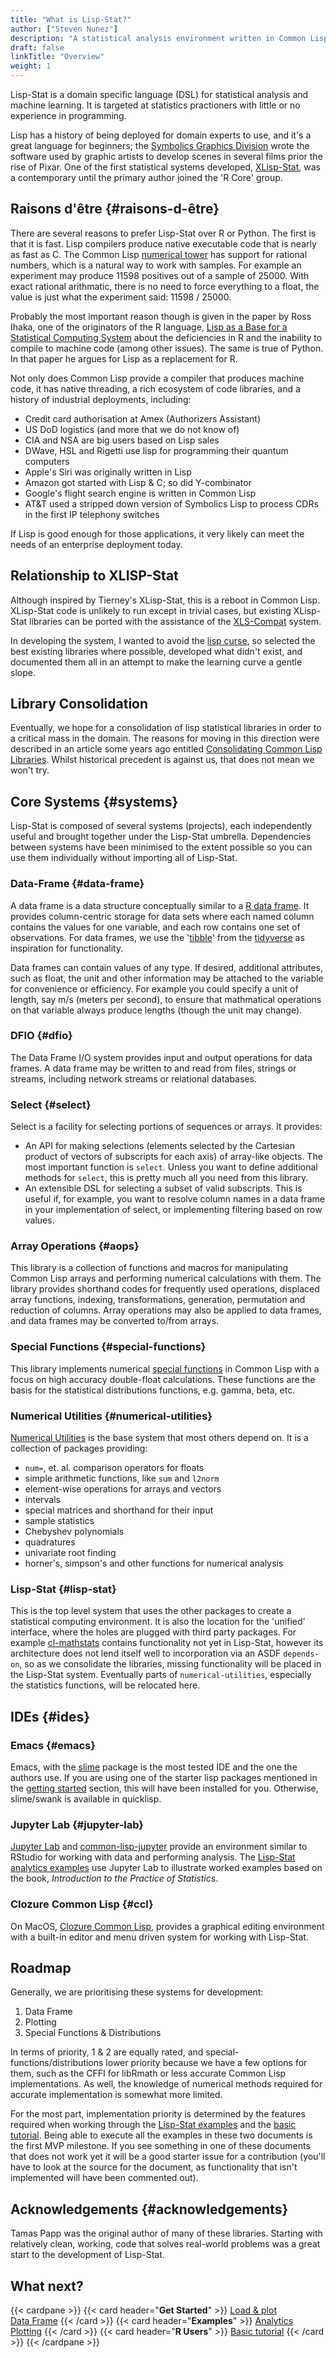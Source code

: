 ```yaml
---
title: "What is Lisp-Stat?"
author: ["Steven Nunez"]
description: "A statistical analysis environment written in Common Lisp"
draft: false
linkTitle: "Overview"
weight: 1
---
```


Lisp-Stat is a domain specific language (DSL) for statistical analysis
and machine learning.  It is targeted at statistics practioners with
little or no experience in programming.

Lisp has a history of being deployed for domain experts to use, and
it's a great language for beginners; the [Symbolics Graphics
Division](https://en.wikipedia.org/wiki/Symbolics#Symbolics_Graphics_Division)
wrote the software used by graphic artists to develop scenes in
several films prior the rise of Pixar. One of the first statistical
systems developed,
[XLisp-Stat](https://en.wikipedia.org/wiki/XLispStat), was a
contemporary until the primary author joined the 'R Core' group.


## Raisons d'être {#raisons-d-être}

There are several reasons to prefer Lisp-Stat over R or Python.  The
first is that it is fast. Lisp compilers produce native executable
code that is nearly as fast as C.  The Common Lisp
[numerical tower](https://en.wikipedia.org/wiki/Numerical_tower)
has support for rational numbers, which is a natural way to work
with samples.  For example an experiment may produce 11598 positives
out of a sample of 25000.  With exact rational arithmatic, there is no
need to force everything to a float, the value is just what the
experiment said: 11598 / 25000.

Probably the most important reason though is given in the paper by
Ross Ihaka, one of the originators of the R language, [Lisp as a Base
for a Statistical Computing
System](https://www.stat.auckland.ac.nz/~ihaka/downloads/Compstat-2008.pdf)
about the deficiencies in R and the inability to compile to
machine code (among other issues). The same is true of Python. In that
paper he argues for Lisp as a replacement for R.

Not only does Common Lisp provide a compiler that produces machine
code, it has native threading, a rich ecosystem of code libraries, and
a history of industrial deployments, including:

- Credit card authorisation at Amex (Authorizers Assistant)
- US DoD logistics (and more that we do not know of)
- CIA and NSA are big users based on Lisp sales
- DWave, HSL and Rigetti use lisp for programming their quantum computers
- Apple's Siri was originally written in Lisp
- Amazon got started with Lisp & C; so did Y-combinator
- Google's flight search engine is written in Common Lisp
- AT&T used a stripped down version of Symbolics Lisp to process CDRs in the first IP telephony switches

If Lisp is good enough for those applications, it very likely can meet
the needs of an enterprise deployment today.

## Relationship to XLISP-Stat

Although inspired by Tierney's XLisp-Stat, this is a reboot in Common
Lisp.  XLisp-Stat code is unlikely to run except in trivial cases, but
existing XLisp-Stat libraries can be ported with the assistance of the
[XLS-Compat](https://github.com/Lisp-Stat/XLS-compat) system.

In developing the system, I wanted to avoid the [lisp
curse](http://www.winestockwebdesign.com/Essays/Lisp_Curse.html), so
selected the best existing libraries where possible, developed what
didn't exist, and documented them all in an attempt to make the
learning curve a gentle slope.

## Library Consolidation

Eventually, we hope for a consolidation of lisp statistical libraries
in order to a critical mass in the domain.  The reasons for moving in
this direction were described in an article some years ago entitled
[Consolidating Common Lisp
Libraries](https://fare.livejournal.com/169346.html).  Whilst
historical precedent is against us, that does not mean we won't try.

## Core Systems {#systems}
Lisp-Stat is composed of several systems (projects), each
independently useful and brought together under the Lisp-Stat
umbrella. Dependencies between systems have been minimised to the
extent possible so you can use them individually without importing all
of Lisp-Stat.

### Data-Frame {#data-frame}

A data frame is a data structure conceptually similar to a [R data
frame](https://www.rdocumentation.org/packages/base/versions/3.6.2/topics/data.frame).
It provides column-centric storage for data sets where each named
column contains the values for one variable, and each row contains one
set of observations. For data frames, we use the
'[tibble](https://www.rdocumentation.org/packages/tibble/versions/3.1.0)'
from the [tidyverse](https://www.tidyverse.org/) as inspiration for
functionality.


Data frames can contain values of any type. If desired, additional
attributes, such as float, the unit and other information may be
attached to the variable for convenience or efficiency. For example
you could specify a unit of length, say m/s (meters per second), to
ensure that mathmatical operations on that variable always produce
lengths (though the unit may change).

### DFIO {#dfio}

The Data Frame I/O system provides input and output operations for
data frames. A data frame may be written to and read from files,
strings or streams, including network streams or relational databases.

### Select {#select}

Select is a facility for selecting portions of sequences or arrays. It provides:

- An API for making selections (elements selected by the Cartesian
  product of vectors of subscripts for each axis) of array-like
  objects. The most important function is `select`.  Unless you want
  to define additional methods for `select`, this is pretty much all
  you need from this library.
- An extensible DSL for selecting a subset of valid subscripts.  This
  is useful if, for example, you want to resolve column names in a
  data frame in your implementation of select, or implementing
  filtering based on row values.

### Array Operations {#aops}

This library is a collection of functions and macros for manipulating
Common Lisp arrays and performing numerical calculations with
them. The library provides shorthand codes for frequently used
operations, displaced array functions, indexing, transformations,
generation, permutation and reduction of columns.  Array operations
may also be applied to data frames, and data frames may be converted
to/from arrays.

### Special Functions {#special-functions}

This library implements numerical [special
functions](https://en.wikipedia.org/wiki/Special_functions) in Common
Lisp with a focus on high accuracy double-float calculations.  These
functions are the basis for the statistical distributions functions,
e.g. gamma, beta, etc.

<!--
### Distributions {#distributions}

A library for probability distributions and associated functions, with
an emphasis on accuracy and correctness.  It provides a consistent
interface to the distributions and computes:

- Probablility density/mass functions (PDF) and log-pdf
- Cumulative density functions (CDF)
- quantiles
- random draws from distributions
- mean, variance of distributions
-->

### Numerical Utilities {#numerical-utilities}

[Numerical Utilities](https://github.com/Lisp-Stat/numerical-utilities) is the
base system that most others depend on. It is a collection of packages
providing:

  - `num=`, et. al. comparison operators for floats
  - simple arithmetic functions, like `sum` and `l2norm`
  - element-wise operations for arrays and vectors
  - intervals
  - special matrices and shorthand for their input
  - sample statistics
  - Chebyshev polynomials
  - quadratures
  - univariate root finding
  - horner's, simpson's and other functions for numerical analysis

### Lisp-Stat {#lisp-stat}

This is the top level system that uses the other packages to create a
statistical computing environment.  It is also the location for the
'unified' interface, where the holes are plugged with third party
packages. For example
[cl-mathstats](https://github.com/gwkkwg/cl-mathstats) contains
functionality not yet in Lisp-Stat, however its architecture does not
lend itself well to incorporation via an ASDF `depends-on`, so as we
consolidate the libraries, missing functionality will be placed in the
Lisp-Stat system.  Eventually parts of `numerical-utilities`,
especially the statistics functions, will be relocated here.


## IDEs {#ides}


### Emacs {#emacs}

Emacs, with the [slime](https://common-lisp.net/project/slime/)
package is the most tested IDE and the one the authors use.  If you
are using one of the starter lisp packages mentioned in the [getting
started](/docs/getting-started/installation) section, this will have
been installed for you. Otherwise, slime/swank is available in
quicklisp.

### Jupyter Lab {#jupyter-lab}

[Jupyter Lab](http://jupyter.org/) and
[common-lisp-jupyter](https://github.com/yitzchak/common-lisp-jupyter)
provide an environment similar to RStudio for working with data and
performing analysis.  The [Lisp-Stat analytics
examples](/docs/examples/notebooks) use Jupyter Lab to illustrate
worked examples based on the book, *Introduction to the Practice of
Statistics*.

### Clozure Common Lisp {#ccl}

On MacOS, [Clozure Common Lisp](https://github.com/Clozure/ccl),
provides a graphical editing environment with a built-in editor and
menu driven system for working with Lisp-Stat.

## Roadmap

Generally, we are prioritising these systems for development:

1. Data Frame
2. Plotting
3. Special Functions & Distributions

In terms of priority, 1 & 2 are equally rated, and
special-functions/distributions lower priority because we have a few
options for them, such as the CFFI for libRmath or less accurate
Common Lisp implementations.  As well, the knowledge of numerical
methods required for accurate implementation is somewhat more limited.

For the most part, implementation priority is determined by the
features required when working through the [Lisp-Stat
examples](/docs/examples/) and the [basic
tutorial](/docs/tutorials/basics).  Being able to execute all the
examples in these two documents is the first MVP milestone. If you see
something in one of these documents that does not work yet it will be
a good starter issue for a contribution (you'll have to look at the
source for the document, as functionality that isn't implemented will
have been commented out).

## Acknowledgements {#acknowledgements}

Tamas Papp was the original author of many of these
libraries.  Starting with relatively clean, working, code that solves
real-world problems was a great start to the development of Lisp-Stat.


## What next?

{{< cardpane >}}
  {{< card header="**Get Started**" >}}
  [Load & plot](/docs/getting-started/)<br/>
  [Data Frame](/docs/getting-started/data-frame/)
  {{< /card >}}
  {{< card header="**Examples**" >}}
  [Analytics](/docs/examples/analysis)<br/>
  [Plotting](/docs/examples/plotting)
  {{< /card >}}
  {{< card header="**R Users**" >}}
  [Basic tutorial](/docs/tutorial/basics)
  {{< /card >}}
{{< /cardpane >}}

